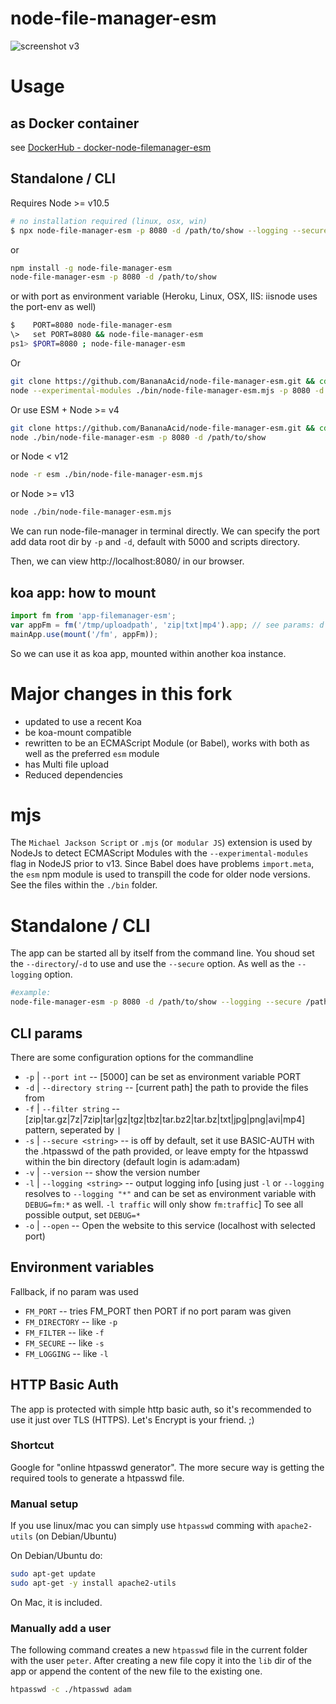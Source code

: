 # node-file-manager-esm
![screenshot v3](https://user-images.githubusercontent.com/1894723/74705515-7a209280-5214-11ea-8547-79287118ef43.png)



# Usage

## as Docker container
see [DockerHub - docker-node-filemanager-esm](https://hub.docker.com/r/bananaacid/docker-node-filemanager-esm)

## Standalone / CLI
Requires Node >= v10.5

```sh
# no installation required (linux, osx, win)
$ npx node-file-manager-esm -p 8080 -d /path/to/show --logging --secure --open
```
or
```sh
npm install -g node-file-manager-esm
node-file-manager-esm -p 8080 -d /path/to/show
```
or with port as environment variable (Heroku, Linux, OSX, IIS: iisnode uses the port-env as well)
```sh
$    PORT=8080 node-file-manager-esm
\>   set PORT=8080 && node-file-manager-esm
ps1> $PORT=8080 ; node-file-manager-esm
```

Or

```sh
git clone https://github.com/BananaAcid/node-file-manager-esm.git && cd node-file-manager-esm && npm i
node --experimental-modules ./bin/node-file-manager-esm.mjs -p 8080 -d /path/to/show
```

Or use ESM + Node >= v4

```sh
git clone https://github.com/BananaAcid/node-file-manager-esm.git && cd node-file-manager-esm && npm i && npm i --only=dev
node ./bin/node-file-manager-esm -p 8080 -d /path/to/show
```
or Node < v12
```sh
node -r esm ./bin/node-file-manager-esm.mjs
```
or Node >= v13
```sh
node ./bin/node-file-manager-esm.mjs
```

We can run node-file-manager in terminal directly. We can specify the port add data root dir by `-p` and `-d`, default with 5000 and scripts directory.

Then, we can view http://localhost:8080/ in our browser.



## koa app: how to mount

```js
import fm from 'app-filemanager-esm';
var appFm = fm('/tmp/uploadpath', 'zip|txt|mp4').app; // see params: d & f
mainApp.use(mount('/fm', appFm));
```

So we can use it as koa app, mounted within another koa instance.

# Major changes in this fork
- updated to use a recent Koa
- be koa-mount compatible
- rewritten to be an ECMAScript Module (or Babel), works with both as well as the preferred `esm` module
- has Multi file upload
- Reduced dependencies

# mjs
The `Michael Jackson Script` or `.mjs` (or` modular JS`) extension is used by NodeJs to detect ECMAScript Modules with the `--experimental-modules` flag in NodeJS prior to v13. Since Babel does have problems `import.meta`, the `esm` npm module is used to transpill the code for older node versions. See the files within the `./bin` folder.

# Standalone / CLI
The app can be started all by itself from the command line. You shoud set the `--directory`/`-d` to use and use the `--secure` option. As well as the `--logging` option.
```sh
#example:
node-file-manager-esm -p 8080 -d /path/to/show --logging --secure /path/to/htpasswd
```

## CLI params
There are some configuration options for the commandline

- `-p` | `--port int` -- [5000] can be set as environment variable PORT 
- `-d` | `--directory string` -- [current path] the path to provide the files from
- `-f` | `--filter string` -- [zip|tar.gz|7z|7zip|tar|gz|tgz|tbz|tar.bz2|tar.bz|txt|jpg|png|avi|mp4] pattern, seperated by `|`
- `-s` | `--secure <string>` -- is off by default, set it use BASIC-AUTH with the .htpasswd of the path provided, or leave empty for the htpasswd within the bin directory (default login is adam:adam)
- `-v` | `--version` -- show the version number
- `-l` | `--logging <string>` -- output logging info [using just `-l` or `--logging` resolves to `--logging "*"` and can be set as environment variable with `DEBUG=fm:*` as well. `-l traffic` will only show `fm:traffic`] To see all possible output, set `DEBUG=*`
- `-o` | `--open` -- Open the website to this service (localhost with selected port)

## Environment variables
Fallback, if no param was used

- `FM_PORT` -- tries FM_PORT then PORT if no port param was given
- `FM_DIRECTORY` -- like `-p`
- `FM_FILTER` -- like `-f`
- `FM_SECURE` -- like `-s`
- `FM_LOGGING` -- like `-l`


## HTTP Basic Auth
The app is protected with simple http basic auth, so it's recommended to use it just over TLS (HTTPS). Let's Encrypt is your friend. ;)

### Shortcut
Google for "online htpasswd generator". The more secure way is getting the required tools to generate a htpasswd file.

### Manual setup
If you use linux/mac you can simply use `htpasswd` comming with `apache2-utils` (on Debian/Ubuntu)

On Debian/Ubuntu do:
```bash
sudo apt-get update
sudo apt-get -y install apache2-utils
```

On Mac, it is included.

### Manually add a user
The following command creates a new `htpasswd` file in the current folder with the user `peter`. After creating a new file copy it into the `lib` dir of the app or append the content of the new file to the existing one.
```bash
htpasswd -c ./htpasswd adam
```
